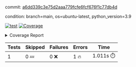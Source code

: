 commit: [a6dd339c3e75d2aaa779fcfe6fcf676f1c77db4d](https://github.com/rcmdnk/s3-reader/tree/a6dd339c3e75d2aaa779fcfe6fcf676f1c77db4d)

condition: branch=main, os=ubuntu-latest, python_version=3.9

[![test](https://github.com/rcmdnk/s3-reader/actions/workflows/test.yml/badge.svg)](https://github.com/rcmdnk/s3-reader/actions/runs/7326216486)
<a href="https://github.com/rcmdnk/s3-reader/blob/a6dd339c3e75d2aaa779fcfe6fcf676f1c77db4d/README.md"><img alt="Coverage" src="https://img.shields.io/badge/Coverage-80%25-green.svg" /></a><details><summary>Coverage Report </summary><table><tr><th>File</th><th>Stmts</th><th>Miss</th><th>Cover</th><th>Missing</th></tr><tbody><tr><td colspan="5"><b>src/s3_reader</b></td></tr><tr><td>&nbsp; &nbsp;<a href="https://github.com/rcmdnk/s3-reader/blob/a6dd339c3e75d2aaa779fcfe6fcf676f1c77db4d/src/s3_reader/__init__.py">\_\_init\_\_.py</a></td><td>3</td><td>1</td><td>67%</td><td><a href="https://github.com/rcmdnk/s3-reader/blob/a6dd339c3e75d2aaa779fcfe6fcf676f1c77db4d/src/s3_reader/__init__.py#L4">4</a></td></tr><tr><td><b>TOTAL</b></td><td><b>5</b></td><td><b>1</b></td><td><b>80%</b></td><td>&nbsp;</td></tr></tbody></table></details>

| Tests | Skipped | Failures | Errors | Time |
| ----- | ------- | -------- | -------- | ------------------ |
| 1 | 0 :zzz: | 0 :x: | 1 :fire: | 1.011s :stopwatch: |

